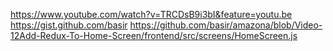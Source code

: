 https://www.youtube.com/watch?v=TRCDsB9i3bI&feature=youtu.be
https://gist.github.com/basir
https://github.com/basir/amazona/blob/Video-12Add-Redux-To-Home-Screen/frontend/src/screens/HomeScreen.js

